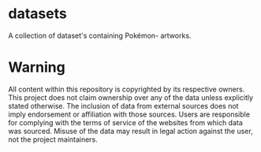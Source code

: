 # datasets
A collection of dataset's containing Pokémon- artworks. 

# Warning
All content within this repository is copyrighted by its respective owners. This project does not claim ownership over any of the data unless explicitly stated otherwise. The inclusion of data from external sources does not imply endorsement or affiliation with those sources.
Users are responsible for complying with the terms of service of the websites from which data was sourced. Misuse of the data may result in legal action against the user, not the project maintainers.

